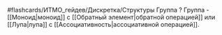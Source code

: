 #flashcards/ИТМО_гейдев/Дискретка/Структуры
Группа
?
Группа - [[Моноид|моноид]] с [[Обратный элемент|обратной операцией]] или [[Лупа|лупа]] с [[Ассоциативность|ассоциативной операцией]].

